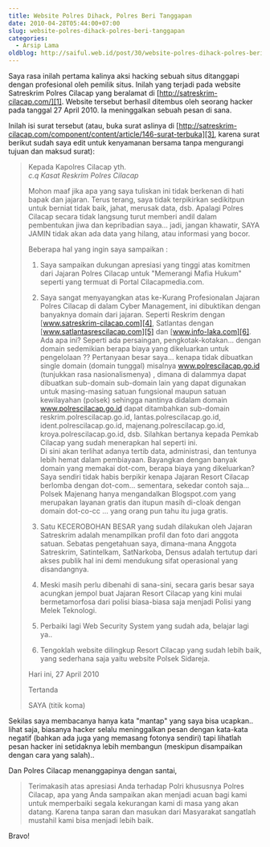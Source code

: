 ```yaml
---
title: Website Polres Dihack, Polres Beri Tanggapan
date: 2010-04-28T05:44:00+07:00
slug: website-polres-dihack-polres-beri-tanggapan
categories:
  - Arsip Lama
oldblog: http://saiful.web.id/post/30/website-polres-dihack-polres-beri-tanggapan/
---
```


Saya rasa inilah pertama kalinya aksi hacking sebuah situs ditanggapi dengan profesional oleh pemilik situs. Inilah yang terjadi pada website Satreskrim Polres Cilacap yang beralamat di [http://satreskrim-cilacap.com/][1]. Website tersebut berhasil ditembus oleh seorang hacker pada tanggal 27 April 2010. Ia meninggalkan sebuah pesan di sana.

Inilah isi surat tersebut (atau, buka surat aslinya di [http://satreskrim-cilacap.com/component/content/article/146-surat-terbuka][3], karena surat berikut sudah saya edit untuk kenyamanan bersama tanpa mengurangi tujuan dan maksud surat):

<!--more-->

> Kepada Kapolres Cilacap yth.<br>
> _c.q Kasat Reskrim Polres Cilacap_
>
> Mohon maaf jika apa yang saya tuliskan ini tidak berkenan di hati bapak dan jajaran. Terus terang, saya tidak terpikirkan sedikitpun untuk berniat tidak baik, jahat, merusak data, dsb. Apalagi Polres Cilacap secara tidak langsung turut memberi andil dalam pembentukan jiwa dan kepribadian saya... jadi, jangan khawatir, SAYA JAMIN tidak akan ada data yang hilang, atau informasi yang bocor.
>
> Beberapa hal yang ingin saya sampaikan :
>
> 1. Saya sampaikan dukungan apresiasi yang tinggi atas komitmen dari Jajaran Polres Cilacap untuk "Memerangi Mafia Hukum" seperti yang termuat di Portal Cilacapmedia.com.
>
> 2. Saya sangat menyayangkan atas ke-Kurang Profesionalan Jajaran Polres Cilacap di dalam Cyber Management, ini dibuktikan dengan banyaknya domain dari jajaran. Seperti Reskrim dengan [www.satreskrim-cilacap.com][4], Satlantas dengan [www.satlantasrescilacap.com][5] dan [www.info-laka.com][6]. Ada apa ini? Seperti ada persaingan, pengkotak-kotakan... dengan domain sedemikian berapa biaya yang dikeluarkan untuk pengelolaan ?? Pertanyaan besar saya... kenapa tidak dibuatkan single domain (domain tunggal) misalnya www.polrescilacap.go.id (tunjukkan rasa nasionalismenya) , dimana di dalammya dapat dibuatkan sub-domain sub-domain lain yang dapat digunakan untuk masing-masing satuan fungsional maupun satuan kewilayahan (polsek) sehingga nantinya didalam domain www.polrescilacap.go.id dapat ditambahkan sub-domain reskrim.polrescilacap.go.id, lantas.polrescilacap.go.id, ident.polrescilacap.go.id, majenang.polrescilacap.go.id, kroya.polrescilacap.go.id, dsb. Silahkan bertanya kepada Pemkab Cilacap yang sudah menerapkan hal seperti ini.<br>
Di sini akan terlihat adanya tertib data, administrasi, dan tentunya lebih hemat dalam pembiayaan. Bayangkan dengan banyak domain yang memakai dot-com, berapa biaya yang dikeluarkan? Saya sendiri tidak habis berpikir kenapa Jajaran Resort Cilacap berlomba dengan dot-com... sementara, sekedar contoh saja... Polsek Majenang hanya mengandalkan Blogspot.com yang merupakan layanan gratis dan itupun masih di-cloak dengan domain dot-co-cc ... yang orang pun tahu itu juga gratis.
>
> 3. Satu KECEROBOHAN BESAR yang sudah dilakukan oleh Jajaran Satreskrim adalah menampilkan profil dan foto dari anggota satuan. Sebatas pengetahuan saya, dimana-mana Anggota Satreskrim, Satintelkam, SatNarkoba, Densus adalah tertutup dari akses publik hal ini demi mendukung sifat operasional yang disandangnya.
>
> 4. Meski masih perlu dibenahi di sana-sini, secara garis besar saya acungkan jempol buat Jajaran Resort Cilacap yang kini mulai bermetamorfosa dari polisi biasa-biasa saja menjadi Polisi yang Melek Teknologi.
>
> 5. Perbaiki lagi Web Security System yang sudah ada, belajar lagi ya..
>
> 6. Tengoklah website dilingkup Resort Cilacap yang sudah lebih baik, yang sederhana saja yaitu website Polsek Sidareja.
>
> Hari ini, 27 April 2010
>
> Tertanda
>
> SAYA (titik koma)

Sekilas saya membacanya hanya kata "mantap" yang saya bisa ucapkan.. lihat saja, biasanya hacker selalu meninggalkan pesan dengan kata-kata negatif (bahkan ada juga yang memasang fotonya sendiri) tapi lihatlah pesan hacker ini setidaknya lebih membangun (meskipun disampaikan dengan cara yang salah)..

Dan Polres Cilacap menanggapinya dengan santai,

> Terimakasih atas apresiasi Anda terhadap Polri khususnya Polres Cilacap, apa yang Anda sampaikan akan menjadi acuan bagi kami untuk memperbaiki segala kekurangan kami di masa yang akan datang. Karena tanpa saran dan masukan dari Masyarakat sangatlah mustahil kami bisa menjadi lebih baik.

Bravo!

[1]: http://satreskrim-cilacap.com/
[3]: http://satreskrim-cilacap.com/component/content/article/146-surat-terbuka
[4]: http://www.satreskrim-cilacap.com/
[5]: http://www.satlantasrescilacap.com/
[6]: http://www.info-laka.com/
